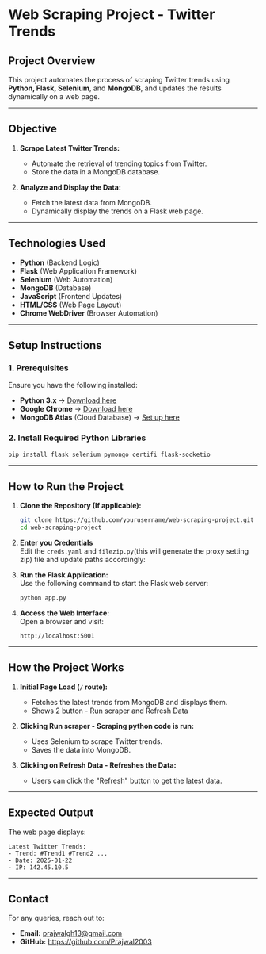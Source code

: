 # Web Scraping Project - Twitter Trends

## Project Overview
This project automates the process of scraping Twitter trends using **Python, Flask, Selenium**, and **MongoDB**, and updates the results dynamically on a web page.

---

## Objective
1. **Scrape Latest Twitter Trends:**  
   - Automate the retrieval of trending topics from Twitter.
   - Store the data in a MongoDB database.
   
2. **Analyze and Display the Data:**  
   - Fetch the latest data from MongoDB.
   - Dynamically display the trends on a Flask web page.

---

## Technologies Used
- **Python** (Backend Logic)
- **Flask** (Web Application Framework)
- **Selenium** (Web Automation)
- **MongoDB** (Database)
- **JavaScript** (Frontend Updates)
- **HTML/CSS** (Web Page Layout)
- **Chrome WebDriver** (Browser Automation)

---

## Setup Instructions

### 1. Prerequisites
Ensure you have the following installed:

- **Python 3.x** → [Download here](https://www.python.org/downloads/)
- **Google Chrome** → [Download here](https://www.google.com/chrome/)
- **MongoDB Atlas** (Cloud Database) → [Set up here](https://www.mongodb.com/cloud/atlas)

### 2. Install Required Python Libraries

```bash
pip install flask selenium pymongo certifi flask-socketio
```

---

## How to Run the Project

1. **Clone the Repository (If applicable):**
   ```bash
   git clone https://github.com/yourusername/web-scraping-project.git
   cd web-scraping-project
   ```

2. **Enter you Credentials**  
   Edit the `creds.yaml` and `filezip.py`(this will generate the proxy setting zip) file and update paths accordingly:
   

3. **Run the Flask Application:**  
   Use the following command to start the Flask web server:

   ```bash
   python app.py
   ```

4. **Access the Web Interface:**  
   Open a browser and visit:

   ```
   http://localhost:5001
   ```

---

## How the Project Works

1. **Initial Page Load (`/` route):**  
   - Fetches the latest trends from MongoDB and displays them.
   - Shows 2 button - Run scraper and Refresh Data

2. **Clicking Run scraper - Scraping python code is run:**  
   - Uses Selenium to scrape Twitter trends.
   - Saves the data into MongoDB.

3. **Clicking on Refresh Data - Refreshes the Data:**  
   - Users can click the "Refresh" button to get the latest data.

---

## Expected Output

The web page displays:

```
Latest Twitter Trends:
- Trend: #Trend1 #Trend2 ...
- Date: 2025-01-22
- IP: 142.45.10.5
```

---

## Contact

For any queries, reach out to:

- **Email:** prajwalgh13@gmail.com
- **GitHub:** https://github.com/Prajwal2003
```

